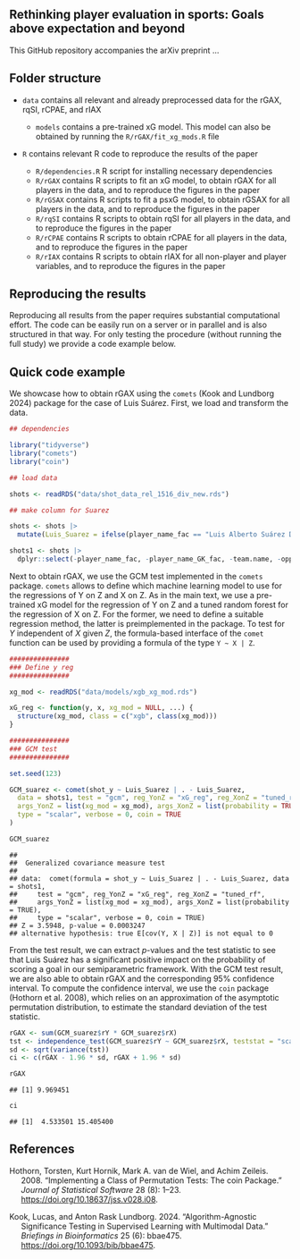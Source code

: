 
## Rethinking player evaluation in sports: Goals above expectation and beyond

This GitHub repository accompanies the arXiv preprint …

## Folder structure

- `data` contains all relevant and already preprocessed data for the
  rGAX, rqSI, rCPAE, and rIAX

  - `models` contains a pre-trained xG model. This model can also be
    obtained by running the `R/rGAX/fit_xg_mods.R` file

- `R` contains relevant R code to reproduce the results of the paper

  - `R/dependencies.R` R script for installing necessary dependencies
  - `R/rGAX` contains R scripts to fit an xG model, to obtain rGAX for
    all players in the data, and to reproduce the figures in the paper
  - `R/rGSAX` contains R scripts to fit a psxG model, to obtain rGSAX
    for all players in the data, and to reproduce the figures in the
    paper
  - `R/rqSI` contains R scripts to obtain rqSI for all players in the
    data, and to reproduce the figures in the paper
  - `R/rCPAE` contains R scripts to obtain rCPAE for all players in the
    data, and to reproduce the figures in the paper
  - `R/rIAX` contains R scripts to obtain rIAX for all non-player and
    player variables, and to reproduce the figures in the paper

## Reproducing the results

Reproducing all results from the paper requires substantial
computational effort. The code can be easily run on a server or in
parallel and is also structured in that way. For only testing the
procedure (without running the full study) we provide a code example
below.

## Quick code example

We showcase how to obtain rGAX using the `comets` (Kook and Lundborg
2024) package for the case of Luis Suárez. First, we load and transform
the data.

``` r
## dependencies

library("tidyverse")
library("comets")
library("coin")

## load data

shots <- readRDS("data/shot_data_rel_1516_div_new.rds")

## make column for Suarez

shots <- shots |>
  mutate(Luis_Suarez = ifelse(player_name_fac == "Luis Alberto Suárez Díaz", 1, 0))

shots1 <- shots |>
  dplyr::select(-player_name_fac, -player_name_GK_fac, -team.name, -opp.team.name, -Att)
```

Next to obtain rGAX, we use the GCM test implemented in the `comets`
package. `comets` allows to define which machine learning model to use
for the regressions of Y on Z and X on Z. As in the main text, we use a
pre-trained xG model for the regression of Y on Z and a tuned random
forest for the regression of X on Z. For the former, we need to define a
suitable regression method, the latter is preimplemented in the package.
To test for $Y$ independent of $X$ given $Z$, the formula-based
interface of the `comet` function can be used by providing a formula of
the type `Y ~ X | Z`.

``` r
###############
### Define y reg
###############

xg_mod <- readRDS("data/models/xgb_xg_mod.rds")

xG_reg <- function(y, x, xg_mod = NULL, ...) {
  structure(xg_mod, class = c("xgb", class(xg_mod)))
}

###############
### GCM test
###############

set.seed(123)

GCM_suarez <- comet(shot_y ~ Luis_Suarez | . - Luis_Suarez,
  data = shots1, test = "gcm", reg_YonZ = "xG_reg", reg_XonZ = "tuned_rf",
  args_YonZ = list(xg_mod = xg_mod), args_XonZ = list(probability = TRUE),
  type = "scalar", verbose = 0, coin = TRUE
)
```

``` r
GCM_suarez
```

    ## 
    ##  Generalized covariance measure test
    ## 
    ## data:  comet(formula = shot_y ~ Luis_Suarez | . - Luis_Suarez, data = shots1, 
    ##     test = "gcm", reg_YonZ = "xG_reg", reg_XonZ = "tuned_rf", 
    ##     args_YonZ = list(xg_mod = xg_mod), args_XonZ = list(probability = TRUE), 
    ##     type = "scalar", verbose = 0, coin = TRUE)
    ## Z = 3.5948, p-value = 0.0003247
    ## alternative hypothesis: true E[cov(Y, X | Z)] is not equal to 0

From the test result, we can extract $p$-values and the test statistic
to see that Luis Suárez has a significant positive impact on the
probability of scoring a goal in our semiparametric framework. With the
GCM test result, we are also able to obtain rGAX and the corresponding
95% confidence interval. To compute the confidence interval, we use the
`coin` package (Hothorn et al. 2008), which relies on an approximation
of the asymptotic permutation distribution, to estimate the standard
deviation of the test statistic.

``` r
rGAX <- sum(GCM_suarez$rY * GCM_suarez$rX)
tst <- independence_test(GCM_suarez$rY ~ GCM_suarez$rX, teststat = "scalar")
sd <- sqrt(variance(tst))
ci <- c(rGAX - 1.96 * sd, rGAX + 1.96 * sd)

rGAX
```

    ## [1] 9.969451

``` r
ci
```

    ## [1]  4.533501 15.405400

## References

<div id="refs" class="references csl-bib-body hanging-indent"
entry-spacing="0">

<div id="ref-Hothorn08coin" class="csl-entry">

Hothorn, Torsten, Kurt Hornik, Mark A. van de Wiel, and Achim Zeileis.
2008. “Implementing a Class of Permutation Tests: The
<span class="nocase">coin</span> Package.” *Journal of Statistical
Software* 28 (8): 1–23. <https://doi.org/10.18637/jss.v028.i08>.

</div>

<div id="ref-kook24comets" class="csl-entry">

Kook, Lucas, and Anton Rask Lundborg. 2024. “Algorithm-Agnostic
Significance Testing in Supervised Learning with Multimodal Data.”
*Briefings in Bioinformatics* 25 (6): bbae475.
<https://doi.org/10.1093/bib/bbae475>.

</div>

</div>
